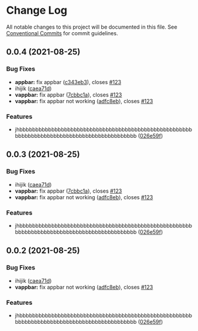 # Change Log

All notable changes to this project will be documented in this file.
See [Conventional Commits](https://conventionalcommits.org) for commit guidelines.

## 0.0.4 (2021-08-25)


### Bug Fixes

* **appbar:** fix appbar ([c343eb3](https://github.com/MrHBS/testbootify/commit/c343eb365942e03eef2dcb2e3300ce19e397366b)), closes [#123](https://github.com/MrHBS/testbootify/issues/123)
* ihijik ([caea71d](https://github.com/MrHBS/testbootify/commit/caea71d7ea1040f8713543fb96ca7bf4dfca8477))
* **vappbar:** fix appbar ([7cbbc1a](https://github.com/MrHBS/testbootify/commit/7cbbc1a08c571195b84ff3400a9f12c5794611f5)), closes [#123](https://github.com/MrHBS/testbootify/issues/123)
* **vappbar:** fix appbar not working ([adfc8eb](https://github.com/MrHBS/testbootify/commit/adfc8ebb773ad8d6d16e472fd9ccf21ccfce3b64)), closes [#123](https://github.com/MrHBS/testbootify/issues/123)


### Features

* jhbbbbbbbbbbbbbbbbbbbbbbbbbbbbbbbbbbbbbbbbbbbbbbbbbbbbbbbbbbbbbbbbbbbbbbbbbbbbbbbbbbbbbbbbbbbb ([026e59f](https://github.com/MrHBS/testbootify/commit/026e59fc9ec675bf5a061afb1e10ebdf9ae14bf0))





## 0.0.3 (2021-08-25)


### Bug Fixes

* ihijik ([caea71d](https://github.com/MrHBS/testbootify/commit/caea71d7ea1040f8713543fb96ca7bf4dfca8477))
* **vappbar:** fix appbar ([7cbbc1a](https://github.com/MrHBS/testbootify/commit/7cbbc1a08c571195b84ff3400a9f12c5794611f5)), closes [#123](https://github.com/MrHBS/testbootify/issues/123)
* **vappbar:** fix appbar not working ([adfc8eb](https://github.com/MrHBS/testbootify/commit/adfc8ebb773ad8d6d16e472fd9ccf21ccfce3b64)), closes [#123](https://github.com/MrHBS/testbootify/issues/123)


### Features

* jhbbbbbbbbbbbbbbbbbbbbbbbbbbbbbbbbbbbbbbbbbbbbbbbbbbbbbbbbbbbbbbbbbbbbbbbbbbbbbbbbbbbbbbbbbbbb ([026e59f](https://github.com/MrHBS/testbootify/commit/026e59fc9ec675bf5a061afb1e10ebdf9ae14bf0))





## 0.0.2 (2021-08-25)


### Bug Fixes

* ihijik ([caea71d](https://github.com/MrHBS/testbootify/commit/caea71d7ea1040f8713543fb96ca7bf4dfca8477))
* **vappbar:** fix appbar not working ([adfc8eb](https://github.com/MrHBS/testbootify/commit/adfc8ebb773ad8d6d16e472fd9ccf21ccfce3b64)), closes [#123](https://github.com/MrHBS/testbootify/issues/123)


### Features

* jhbbbbbbbbbbbbbbbbbbbbbbbbbbbbbbbbbbbbbbbbbbbbbbbbbbbbbbbbbbbbbbbbbbbbbbbbbbbbbbbbbbbbbbbbbbbb ([026e59f](https://github.com/MrHBS/testbootify/commit/026e59fc9ec675bf5a061afb1e10ebdf9ae14bf0))
